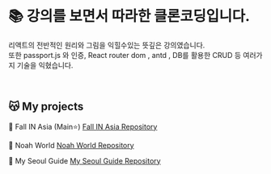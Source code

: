 <br/>

# 📚 강의를 보면서 따라한 클론코딩입니다.

리액트의 전반적인 원리와 그림을 익힐수있는 뜻깊은 강의였습니다.<br/>
또한 passport.js 와 인증, React router dom , antd , DB를 활용한 CRUD 등 여러가지 기술을 익혔습니다.

<br/>

## 😽 My projects

🥇 Fall IN Asia (Main⭐)
[Fall IN Asia Repository](https://github.com/noah071610/Fall-IN-Asia)

🥈 Noah World
[Noah World Repository](https://github.com/noah071610/Next_Noahworld)

🥉 My Seoul Guide
[My Seoul Guide Repository](https://github.com/noah071610/My-Seoul-Guide)
